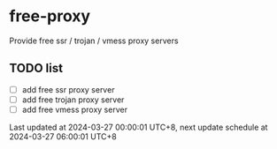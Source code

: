 
# free-proxy
Provide free ssr / trojan / vmess proxy servers


## TODO list
- [ ] add free ssr proxy server
- [ ] add free trojan proxy server
- [ ] add free vmess proxy server

Last updated at 2024-03-27 00:00:01 UTC+8, next update schedule at 2024-03-27 06:00:01 UTC+8

